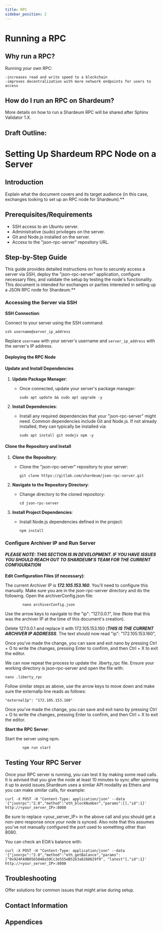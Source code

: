 ```yaml
---
title: RPC
sidebar_position: 2
---
```


# Running a RPC

## Why run a RPC?

Running your own RPC:

```
-increases read and write speed to a blockchain
-improves decentralization with more network endpoints for users to access
```

## How do I run an RPC on Shardeum?

More details on how to run a Shardeum RPC will be shared after Sphinx Validator 1.X.

## Draft Outline:

# Setting Up Shardeum RPC Node on a Server

## Introduction

Explain what the document covers and its target audience (in this case, exchanges looking to set up an RPC node for Shardeum).\*\*

## Prerequisites/Requirements

- SSH access to an Ubuntu server.
- Administrative (sudo) privileges on the server.
- Git and Node.js installed on the server.
- Access to the "json-rpc-server" repository URL.

## Step-by-Step Guide

This guide provides detailed instructions on how to securely access a server via SSH, deploy the "json-rpc-server" application, configure necessary files, and validate the setup by testing the node's functionality. This document is intended for exchanges or parties interested in setting up a JSON RPC node for Shardeum.\*\*

### Accessing the Server via SSH

**SSH Connection**:

Connect to your server using the SSH command:

    ssh username@server_ip_address

Replace `username` with your server's username and `server_ip_address` with the server's IP address.

#### Deploying the RPC Node

#### Update and Install Dependencies

1.  **Update Package Manager**:

    - Once connected, update your server's package manager:

      `sudo apt update && sudo apt upgrade -y`

2.  **Install Dependencies**:

    - Install any required dependencies that your "json-rpc-server" might need. Common dependencies include Git and Node.js. If not already installed, they can typically be installed via:

      `sudo apt install git nodejs npm -y`

#### Clone the Repository and Install

1.  **Clone the Repository**:

    - Clone the "json-rpc-server" repository to your server:

      `git clone https://gitlab.com/shardeum/json-rpc-server.git`

2.  **Navigate to the Repository Directory**:

    - Change directory to the cloned repository:

      `cd json-rpc-server`

3.  **Install Project Dependencies**:

    - Install Node.js dependencies defined in the project:

      `npm install`

### Configure Archiver IP and Run Server

#### _PLEASE NOTE: THIS SECTION IS IN DEVELOPMENT. IF YOU HAVE ISSUES YOU SHOULD REACH OUT TO SHARDEUM'S TEAM FOR THE CURRENT CONFIGURATION_

**Edit Configuration Files (if necessary)**:

The current Archiver IP is **_172.105.153.160_**. You'll need to configure this manually. Make sure you are in the json-rpc-server directory and do the following. Open the archiverConfig.json file:

            nano archiverConfig.json

Use the arrow keys to navigate to the "ip": "127.0.0.1", line (Note that this was the archiver IP at the time of this document's creation).

Delete 127.0.0.1 and replace it with 172.105.153.160 (**_THIS IS THE CURRENT ARCHIVER IP ADDRESSS_**. The text should now read "ip": "172.105.153.160",

Once you've made the change, you can save and exit nano by pressing Ctrl + O to write the changes, pressing Enter to confirm, and then Ctrl + X to exit the editor.

We can now repeat the process to update the .liberty_rpc file. Ensure your working directory is json-rpc-server and open the file with:

    nano .liberty_rpc

Follow similar steps as above, use the arrow keys to move down and make sure the externalIp line reads as follows:

    "externalIp": "172.105.153.160"

Once you've made the change, you can save and exit nano by pressing Ctrl + O to write the changes, pressing Enter to confirm, and then Ctrl + X to exit the editor.

**Start the RPC Server**:

Start the server using npm.

            npm run start

## Testing Your RPC Server

Once your RPC server is running, you can test it by making some read calls. It is advised that you give the node at least 10 minutes to sync after spinning it up to avoid issues.Shardeum uses a similar API modality as Ethers and you can make similar calls, for example:

    curl -X POST -H "Content-Type: application/json" --data '{"jsonrpc":"2.0","method":"eth_blockNumber","params":[],"id":1}' http://<your_server_IP>:8080

Be sure to replace <your_server_IP> in the above call and you should get a non-zero response once your node is synced. Also note that this assumes you've not manually configured the port used to something other than 8080.

You can check an EOA's balance with:

    curl -X POST -H "Content-Type: application/json" --data '{"jsonrpc":"2.0","method":"eth_getBalance","params":["0x924FA9B0565848a50Cc3e555eB5263a8288629f9", "latest"],"id":1}' http://<your_server_IP>:8080

## Troubleshooting

Offer solutions for common issues that might arise during setup.

## Contact Information

## Appendices
